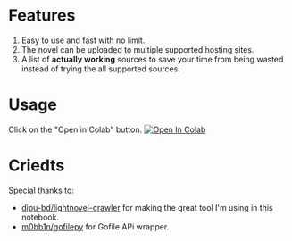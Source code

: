 # Features
1. Easy to use and fast with no limit.
2. The novel can be uploaded to multiple supported hosting sites.
3. A list of **actually working** sources to save your time from being wasted instead of trying the all supported sources.


# Usage
Click on the "Open in Colab" button.
<a href="https://colab.research.google.com/github/HongYue1/LightNovel-Crawler-Colab/blob/main/lightnovel_crawler.ipynb" target="_parent\"><img src="https://colab.research.google.com/assets/colab-badge.svg" alt="Open In Colab"/></a>

# Criedts
Special thanks to:
* [dipu-bd/lightnovel-crawler](https://github.com/dipu-bd/lightnovel-crawler) for making the great tool I'm using in this notebook.
* [m0bb1n/gofilepy](https://github.com/m0bb1n/gofilepy) for Gofile APi wrapper.
